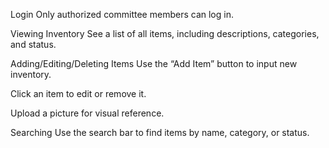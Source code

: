 Login
Only authorized committee members can log in.

Viewing Inventory
See a list of all items, including descriptions, categories, and status.

Adding/Editing/Deleting Items
Use the “Add Item” button to input new inventory.

Click an item to edit or remove it.

Upload a picture for visual reference.

Searching
Use the search bar to find items by name, category, or status.
